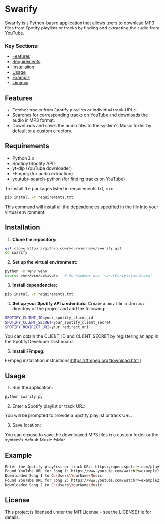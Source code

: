 # Swarify

Swarify is a Python-based application that allows users to download MP3 files from Spotify playlists or tracks by finding and extracting the audio from YouTube.


### Key Sections:
- [Features](#features)
- [Requirements](#requirements)
- [Installation](#installation)
- [Usage](#usage)
- [Example](#example)
- [License](#license)

## Features
- Fetches tracks from Spotify playlists or individual track URLs.
- Searches for corresponding tracks on YouTube and downloads the audio in MP3 format.
- Downloads and saves the audio files to the system's Music folder by default or a custom directory.

## Requirements

- Python 3.x
- Spotipy (Spotify API)
- yt-dlp (YouTube downloader)
- FFmpeg (for audio extraction)
- youtube-search-python (for finding tracks on YouTube)

To install the packages listed in requirements.txt, run:

```bash
pip install -r requirements.txt
```
This command will install all the dependencies specified in the file into your virtual environment.

## Installation

1. **Clone the repository:**

```bash
git clone https://github.com/yourusername/swarify.git
cd swarify
```

2. **Set up the virtual environment:**

```bash
python -m venv venv
source venv/bin/activate   # On Windows use `venv\Scripts\activate`
```

3. **Install dependencies:**

```bash
pip install -r requirements.txt
```

4. **Set up your Spotify API credentials:**
Create a .env file in the root directory of the project and add the following:

```bash
SPOTIPY_CLIENT_ID=your_spotify_client_id
SPOTIPY_CLIENT_SECRET=your_spotify_client_secret
SPOTIPY_REDIRECT_URI=your_redirect_uri
```
You can obtain the CLIENT_ID and CLIENT_SECRET by registering an app in the Spotify Developer Dashboard.

5. **Install FFmpeg:**

FFmpeg installation instructions[https://ffmpeg.org/download.html]

## Usage
1. Run the application:
```bash
python swarify.py
```

2. Enter a Spotify playlist or track URL:

You will be prompted to provide a Spotify playlist or track URL.

3. Save location:

You can choose to save the downloaded MP3 files in a custom folder or the system's default Music folder.

## Example 

```bash
Enter the Spotify playlist or track URL: https://open.spotify.com/playlist/37i9dQZF1DX0XUsuxWHRQd?si=a1234567890
Found YouTube URL for Song 1: https://www.youtube.com/watch?v=example1
Downloaded Song 1 to C:\Users\YourName\Music
Found YouTube URL for Song 2: https://www.youtube.com/watch?v=example2
Downloaded Song 2 to C:\Users\YourName\Music
```

## License
This project is licensed under the MIT License - see the LICENSE file for details.

